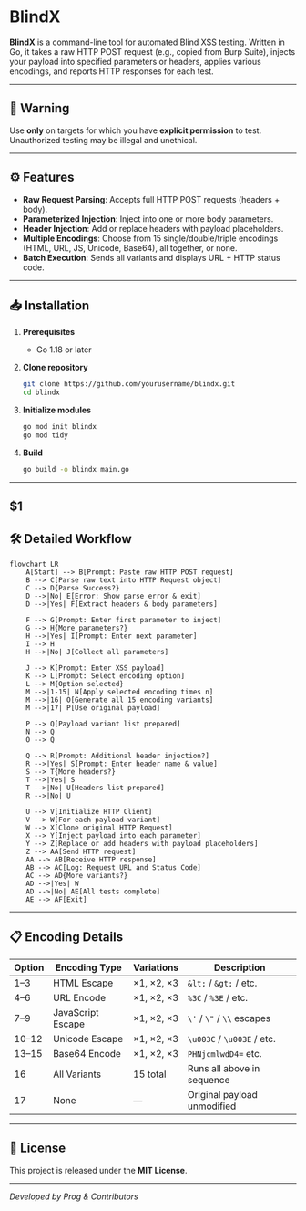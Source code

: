# BlindX

**BlindX** is a command-line tool for automated Blind XSS testing. Written in Go, it takes a raw HTTP POST request (e.g., copied from Burp Suite), injects your payload into specified parameters or headers, applies various encodings, and reports HTTP responses for each test.

---

## 🚧 Warning

Use **only** on targets for which you have **explicit permission** to test. Unauthorized testing may be illegal and unethical.

---

## ⚙️ Features

* **Raw Request Parsing**: Accepts full HTTP POST requests (headers + body).
* **Parameterized Injection**: Inject into one or more body parameters.
* **Header Injection**: Add or replace headers with payload placeholders.
* **Multiple Encodings**: Choose from 15 single/double/triple encodings (HTML, URL, JS, Unicode, Base64), all together, or none.
* **Batch Execution**: Sends all variants and displays URL + HTTP status code.

---

## 📥 Installation

1. **Prerequisites**

   * Go 1.18 or later

2. **Clone repository**

   ```bash
   git clone https://github.com/yourusername/blindx.git
   cd blindx
   ```

3. **Initialize modules**

   ```bash
   go mod init blindx
   go mod tidy
   ```

4. **Build**

   ```bash
   go build -o blindx main.go
   ```

---

## \$1

## 🛠️ Detailed Workflow

```mermaid
flowchart LR
    A[Start] --> B[Prompt: Paste raw HTTP POST request]
    B --> C[Parse raw text into HTTP Request object]
    C --> D{Parse Success?}
    D -->|No| E[Error: Show parse error & exit]
    D -->|Yes| F[Extract headers & body parameters]

    F --> G[Prompt: Enter first parameter to inject]
    G --> H{More parameters?}
    H -->|Yes| I[Prompt: Enter next parameter]
    I --> H
    H -->|No| J[Collect all parameters]

    J --> K[Prompt: Enter XSS payload]
    K --> L[Prompt: Select encoding option]
    L --> M{Option selected}
    M -->|1-15| N[Apply selected encoding times n]
    M -->|16| O[Generate all 15 encoding variants]
    M -->|17| P[Use original payload]

    P --> Q[Payload variant list prepared]
    N --> Q
    O --> Q

    Q --> R[Prompt: Additional header injection?]
    R -->|Yes| S[Prompt: Enter header name & value]
    S --> T{More headers?}
    T -->|Yes| S
    T -->|No| U[Headers list prepared]
    R -->|No| U

    U --> V[Initialize HTTP Client]
    V --> W[For each payload variant]
    W --> X[Clone original HTTP Request]
    X --> Y[Inject payload into each parameter]
    Y --> Z[Replace or add headers with payload placeholders]
    Z --> AA[Send HTTP request]
    AA --> AB[Receive HTTP response]
    AB --> AC[Log: Request URL and Status Code]
    AC --> AD{More variants?}
    AD -->|Yes| W
    AD -->|No| AE[All tests complete]
    AE --> AF[Exit]
```

---

## 📋 Encoding Details

| Option | Encoding Type     | Variations | Description                 |
| ------ | ----------------- | ---------- | --------------------------- |
| 1–3    | HTML Escape       | ×1, ×2, ×3 | `&lt;` / `&gt;` / etc.      |
| 4–6    | URL Encode        | ×1, ×2, ×3 | `%3C` / `%3E` / etc.        |
| 7–9    | JavaScript Escape | ×1, ×2, ×3 | `\'` / `\"` / `\\` escapes  |
| 10–12  | Unicode Escape    | ×1, ×2, ×3 | `\u003C` / `\u003E` / etc.  |
| 13–15  | Base64 Encode     | ×1, ×2, ×3 | `PHNjcmlwdD4=` etc.         |
| 16     | All Variants      | 15 total   | Runs all above in sequence  |
| 17     | None              | —          | Original payload unmodified |

---

## 📄 License

This project is released under the **MIT License**.

---

*Developed by Prog & Contributors*
